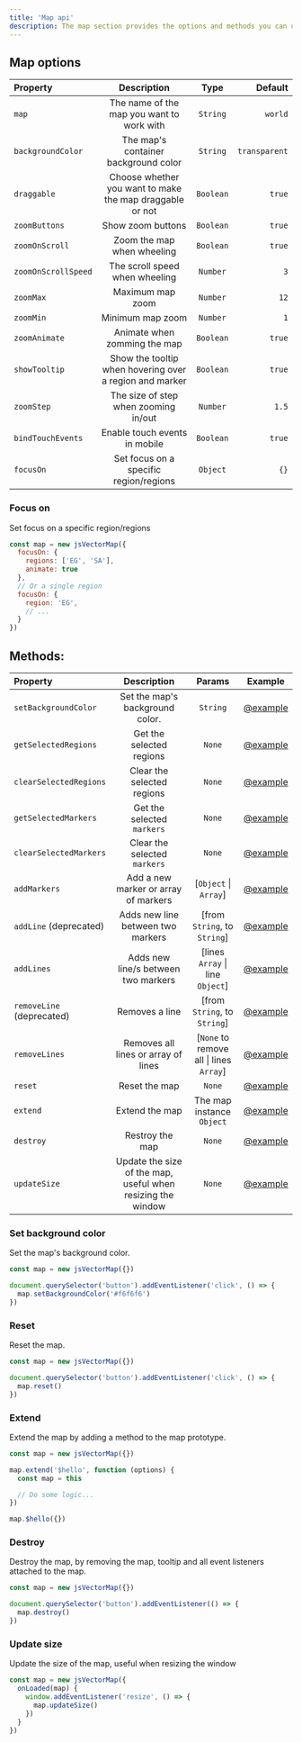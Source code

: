```yaml
---
title: 'Map api'
description: The map section provides the options and methods you can use to manipulate the map.
---
```


## Map options

| Property | Description | Type | Default |
| :------- | :-----------:  | :-----------: | ------------: |
| `map` | The name of the map you want to work with | `String` | `world` |
| `backgroundColor` | The map's container background color | `String` | `transparent` |
| `draggable` | Choose whether you want to make the map draggable or not | `Boolean` | `true` |
| `zoomButtons` | Show zoom buttons | `Boolean` | `true` |
| `zoomOnScroll` | Zoom the map when wheeling | `Boolean` | `true` |
| `zoomOnScrollSpeed` | The scroll speed when wheeling | `Number` | `3` |
| `zoomMax` | Maximum map zoom | `Number` | `12` |
| `zoomMin` | Minimum map zoom | `Number` | `1` |
| `zoomAnimate` | Animate when zomming the map | `Boolean` | `true` |
| `showTooltip` | Show the tooltip when hovering over a region and marker | `Boolean` | `true` |
| `zoomStep` | The size of step when zooming in/out | `Number` | `1.5` |
| `bindTouchEvents` | Enable touch events in mobile | `Boolean` | `true` |
| `focusOn` | Set focus on a specific region/regions | `Object` | `{}` |

### Focus on

Set focus on a specific region/regions

```js
const map = new jsVectorMap({ 
  focusOn: {
    regions: ['EG', 'SA'],
    animate: true
  },
  // Or a single region
  focusOn: {
    region: 'EG',
    // ...
  }
})
```

## Methods:
<!-- | `setSelected` | Set selected `regions` or `markers` | [markers\|regions `String`, keys `Array`] | [@example](/#) | -->

| Property | Description | Params | Example |
| :------- | :-----------:  | :-----------: | :-----------: |
| `setBackgroundColor` | Set the map's background color. | `String` | [@example](#set-background-color) |
| `getSelectedRegions` | Get the selected regions | `None` | [@example](/docs/regions#get-selected-regions) |
| `clearSelectedRegions` | Clear the selected regions | `None` | [@example](/docs/regions#clear-selected-regions) |
| `getSelectedMarkers` | Get the selected `markers` | `None` | [@example](/docs/markers#get-selected-markers) |
| `clearSelectedMarkers` | Clear the selected `markers` | `None` | [@example](/docs/markers#clear-selected-markers) |
| `addMarkers` | Add a new marker or array of markers | [`Object` \| `Array`] | [@example](/docs/markers#adding-new-markers) |
| `addLine` (deprecated) | Adds new line between two markers | [from `String`, to `String`] | [@example](/docs/lines#add-line) |
| `addLines` | Adds new line/s between two markers | [lines `Array` \| line `Object`] | [@example](/docs/lines#add-line) |
| `removeLine` (deprecated) | Removes a line | [from `String`, to `String`] | [@example](/docs/lines#remove-line) |
| `removeLines` | Removes all lines or array of lines | [`None` to remove all \| lines `Array`] | [@example](/docs/lines#remove-line) |
| `reset` | Reset the map | `None` | [@example](#reset) |
| `extend` | Extend the map | The map instance `Object` | [@example](#extend) |
| `destroy` | Restroy the map | `None` | [@example](#destroy) |
| `updateSize` | Update the size of the map, useful when resizing the window | `None` | [@example](#update-size) |

### Set background color

Set the map's background color.

```js
const map = new jsVectorMap({})

document.querySelector('button').addEventListener('click', () => {
  map.setBackgroundColor('#f6f6f6')
})
```

### Reset

Reset the map.

```js
const map = new jsVectorMap({})

document.querySelector('button').addEventListener('click', () => {
  map.reset()
})
```

### Extend

Extend the map by adding a method to the map prototype.

```js
const map = new jsVectorMap({})

map.extend('$hello', function (options) {
  const map = this

  // Do some logic...
})

map.$hello({})
```

### Destroy

Destroy the map, by removing the map, tooltip and all event listeners attached to the map.

```js
const map = new jsVectorMap({})

document.querySelector('button').addEventListener(() => {
  map.destroy()
})
```

### Update size

Update the size of the map, useful when resizing the window

```js
const map = new jsVectorMap({
  onLoaded(map) {
    window.addEventListener('resize', () => {
      map.updateSize()
    })
  }
})
```